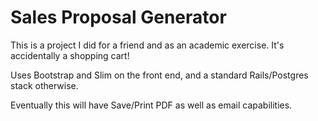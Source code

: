 # Sales Proposal Generator

This is a project I did for a friend and as an academic exercise. It's accidentally a shopping cart!

Uses Bootstrap and Slim on the front end, and a standard Rails/Postgres stack otherwise.
 
Eventually this will have Save/Print PDF as well as email capabilities. 
